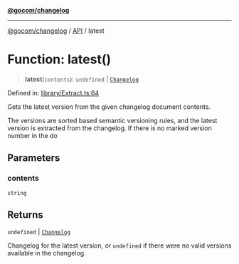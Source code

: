 [**@gocom/changelog**](../README.md)

***

[@gocom/changelog](../README.md) / [API](../Public/API.md) / latest

# Function: latest()

> **latest**(`contents`): `undefined` \| [`Changelog`](../Types/API.Changelog.md)

Defined in: [library/Extract.ts:64](https://github.com/gocom/changelog/blob/d833f9f4723e9cd72f6aee7d9bd8b3ae0eed8089/src/library/Extract.ts#L64)

Gets the latest version from the given changelog document contents.

The versions are sorted based semantic versioning rules, and the latest version is
extracted from the changelog. If there is no marked version number in the do

## Parameters

### contents

`string`

## Returns

`undefined` \| [`Changelog`](../Types/API.Changelog.md)

Changelog for the latest version, or `undefined` if there were no valid versions
available in the changelog.
